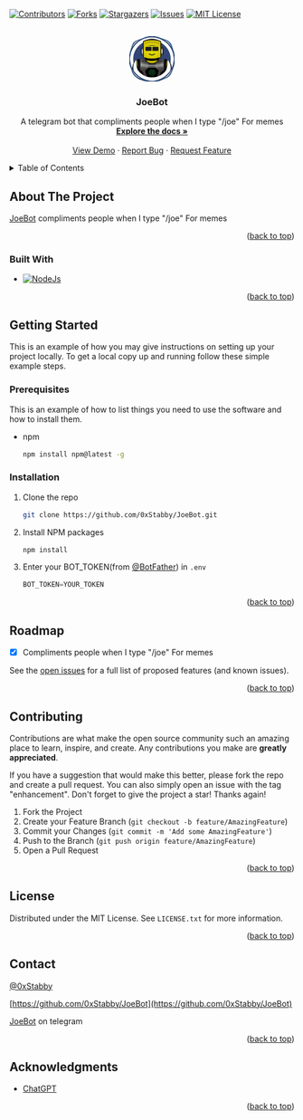 <a name="readme-top"></a>

[![Contributors][contributors-shield]][contributors-url]
[![Forks][forks-shield]][forks-url]
[![Stargazers][stars-shield]][stars-url]
[![Issues][issues-shield]][issues-url]
[![MIT License][license-shield]][license-url]



<!-- PROJECT LOGO -->
<br />
<div align="center">
  <a href="https://github.com/0xStabby/JoeBot">
    <img src="images/logo.png" alt="Logo" width="80" height="80">
  </a>

<h3 align="center">JoeBot</h3>

  <p align="center">
    A telegram bot that compliments people when I type "/joe" For memes
    <br />
    <a href="https://github.com/0xStabby/JoeBot"><strong>Explore the docs »</strong></a>
    <br />
    <br />
    <a href="https://github.com/0xStabby/JoeBot">View Demo</a>
    ·
    <a href="https://github.com/0xStabby/JoeBot/issues">Report Bug</a>
    ·
    <a href="https://github.com/0xStabby/JoeBot/issues">Request Feature</a>
  </p>
</div>



<!-- TABLE OF CONTENTS -->
<details>
  <summary>Table of Contents</summary>
  <ol>
    <li>
      <a href="#about-the-project">About The Project</a>
      <ul>
        <li><a href="#built-with">Built With</a></li>
      </ul>
    </li>
    <li>
      <a href="#getting-started">Getting Started</a>
      <ul>
        <li><a href="#prerequisites">Prerequisites</a></li>
        <li><a href="#installation">Installation</a></li>
      </ul>
    </li>
    <li><a href="#roadmap">Roadmap</a></li>
    <li><a href="#contributing">Contributing</a></li>
    <li><a href="#license">License</a></li>
    <li><a href="#contact">Contact</a></li>
    <li><a href="#acknowledgments">Acknowledgments</a></li>
  </ol>
</details>



<!-- ABOUT THE PROJECT -->
## About The Project

[JoeBot](https://t.me/JoeMotherFuckingBot) compliments people when I type "/joe"
For memes

<p align="right">(<a href="#readme-top">back to top</a>)</p>



### Built With

* [![NodeJs][NodeJS.org]][NodeJS-url]

<p align="right">(<a href="#readme-top">back to top</a>)</p>



<!-- GETTING STARTED -->
## Getting Started

This is an example of how you may give instructions on setting up your project locally.
To get a local copy up and running follow these simple example steps.

### Prerequisites

This is an example of how to list things you need to use the software and how to install them.
* npm
  ```sh
  npm install npm@latest -g
  ```

### Installation

1. Clone the repo
   ```sh
   git clone https://github.com/0xStabby/JoeBot.git
   ```
2. Install NPM packages
   ```sh
   npm install
   ```
3. Enter your BOT_TOKEN(from [@BotFather](https://t.me/BotFather)) in `.env`
   ```js
   BOT_TOKEN=YOUR_TOKEN
   ```

<p align="right">(<a href="#readme-top">back to top</a>)</p>



<!-- ROADMAP -->
## Roadmap

- [x] Compliments people when I type "/joe" For memes

See the [open issues](https://github.com/0xStabby/JoeBot/issues) for a full list of proposed features (and known issues).

<p align="right">(<a href="#readme-top">back to top</a>)</p>



<!-- CONTRIBUTING -->
## Contributing

Contributions are what make the open source community such an amazing place to learn, inspire, and create. Any contributions you make are **greatly appreciated**.

If you have a suggestion that would make this better, please fork the repo and create a pull request. You can also simply open an issue with the tag "enhancement".
Don't forget to give the project a star! Thanks again!

1. Fork the Project
2. Create your Feature Branch (`git checkout -b feature/AmazingFeature`)
3. Commit your Changes (`git commit -m 'Add some AmazingFeature'`)
4. Push to the Branch (`git push origin feature/AmazingFeature`)
5. Open a Pull Request

<p align="right">(<a href="#readme-top">back to top</a>)</p>



<!-- LICENSE -->
## License

Distributed under the MIT License. See `LICENSE.txt` for more information.

<p align="right">(<a href="#readme-top">back to top</a>)</p>



<!-- CONTACT -->
## Contact

[@0xStabby](https://twitter.com/0xStabby)

[https://github.com/0xStabby/JoeBot](https://github.com/0xStabby/JoeBot)

[JoeBot](https://t.me/JoeMotherFuckingBot) on telegram

<p align="right">(<a href="#readme-top">back to top</a>)</p>



<!-- ACKNOWLEDGMENTS -->
## Acknowledgments

* [ChatGPT](https://chat.openai.com/chat)

<p align="right">(<a href="#readme-top">back to top</a>)</p>



<!-- MARKDOWN LINKS & IMAGES -->
<!-- https://www.markdownguide.org/basic-syntax/#reference-style-links -->
[contributors-shield]: https://img.shields.io/github/contributors/0xStabby/JoeBot.svg?style=for-the-badge
[contributors-url]: https://github.com/0xStabby/JoeBot/graphs/contributors
[forks-shield]: https://img.shields.io/github/forks/0xStabby/JoeBot.svg?style=for-the-badge
[forks-url]: https://github.com/0xStabby/JoeBot/network/members
[stars-shield]: https://img.shields.io/github/stars/0xStabby/JoeBot.svg?style=for-the-badge
[stars-url]: https://github.com/0xStabby/JoeBot/stargazers
[issues-shield]: https://img.shields.io/github/issues/0xStabby/JoeBot.svg?style=for-the-badge
[issues-url]: https://github.com/0xStabby/JoeBot/issues
[license-shield]: https://img.shields.io/github/license/0xStabby/JoeBot.svg?style=for-the-badge
[license-url]: https://github.com/0xStabby/JoeBot/blob/main/LICENSE.txt
[NodeJS.org]: https://img.shields.io/static/v1?style=for-the-badge&message=Node.js&color=339933&logo=Node.js&logoColor=FFFFFF&label=
[NodeJS-url]: https://nodejs.org 
